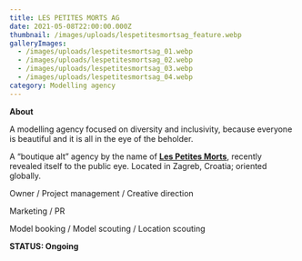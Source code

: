 ```yaml
---
title: LES PETITES MORTS AG
date: 2021-05-08T22:00:00.000Z
thumbnail: /images/uploads/lespetitesmortsag_feature.webp
galleryImages:
  - /images/uploads/lespetitesmortsag_01.webp
  - /images/uploads/lespetitesmortsag_02.webp
  - /images/uploads/lespetitesmortsag_03.webp
  - /images/uploads/lespetitesmortsag_04.webp
category: Modelling agency
---
```

**About** 

A modelling agency focused on diversity and inclusivity, because everyone is beautiful and it is all in the eye of the beholder. 

A “boutique alt” agency by the name of **[Les Petites Morts](https://www.instagram.com/lespetitesmorts.agency/)**, recently revealed itself to the public eye. Located in Zagreb, Croatia; oriented globally. 

Owner / Project management / Creative direction

Marketing / PR

Model booking / Model scouting / Location scouting

**STATUS: Ongoing**